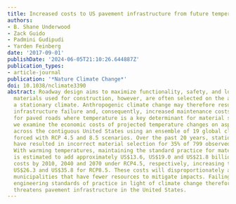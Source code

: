 ```yaml
---
title: Increased costs to US pavement infrastructure from future temperature rise
authors:
- B. Shane Underwood
- Zack Guido
- Padmini Gudipudi
- Yarden Feinberg
date: '2017-09-01'
publishDate: '2024-06-05T21:10:26.644887Z'
publication_types:
- article-journal
publication: '*Nature Climate Change*'
doi: 10.1038/nclimate3390
abstract: Roadway design aims to maximize functionality, safety, and longevity. The
  materials used for construction, however, are often selected on the assumption of
  a stationary climate. Anthropogenic climate change may therefore result in rapid
  infrastructure failure and, consequently, increased maintenance costs, particularly
  for paved roads where temperature is a key determinant for material selection. Here,
  we examine the economic costs of projected temperature changes on asphalt roads
  across the contiguous United States using an ensemble of 19 global climate models
  forced with RCP 4.5 and 8.5 scenarios. Over the past 20 years, stationary assumptions
  have resulted in incorrect material selection for 35% of 799 observed locations.
  With warming temperatures, maintaining the standard practice for material selection
  is estimated to add approximately US$13.6, US$19.0 and US$21.8 billion to pavement
  costs by 2010, 2040 and 2070 under RCP4.5, respectively, increasing to US$14.5,
  US$26.3 and US$35.8 for RCP8.5. These costs will disproportionately affect local
  municipalities that have fewer resources to mitigate impacts. Failing to update
  engineering standards of practice in light of climate change therefore significantly
  threatens pavement infrastructure in the United States.
---
```

